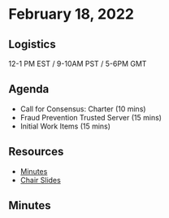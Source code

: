# February 18, 2022

## Logistics

12-1 PM EST / 9-10AM PST / 5-6PM GMT

## Agenda

* Call for Consensus: Charter (10 mins)
* Fraud Prevention Trusted Server (15 mins)
* Initial Work Items (15 mins)

## Resources

* [Minutes](https://docs.google.com/document/d/1qzvH8s5eqFAoQ5ffK6KKTve-zYpJeU4ZOjPYWk3GeVM/edit?usp=sharing)
* [Chair Slides]()

## Minutes